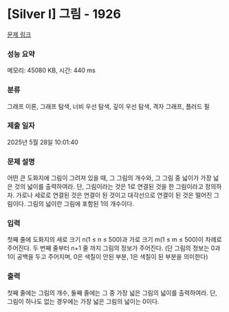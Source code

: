 # [Silver I] 그림 - 1926 

[문제 링크](https://www.acmicpc.net/problem/1926) 

### 성능 요약

메모리: 45080 KB, 시간: 440 ms

### 분류

그래프 이론, 그래프 탐색, 너비 우선 탐색, 깊이 우선 탐색, 격자 그래프, 플러드 필

### 제출 일자

2025년 5월 28일 10:01:40

### 문제 설명

<p>어떤 큰 도화지에 그림이 그려져 있을 때, 그 그림의 개수와, 그 그림 중 넓이가 가장 넓은 것의 넓이를 출력하여라. 단, 그림이라는 것은 1로 연결된 것을 한 그림이라고 정의하자. 가로나 세로로 연결된 것은 연결이 된 것이고 대각선으로 연결이 된 것은 떨어진 그림이다. 그림의 넓이란 그림에 포함된 1의 개수이다.</p>

### 입력 

 <p>첫째 줄에 도화지의 세로 크기 n(1 ≤ n ≤ 500)과 가로 크기 m(1 ≤ m ≤ 500)이 차례로 주어진다. 두 번째 줄부터 n+1 줄 까지 그림의 정보가 주어진다. (단 그림의 정보는 0과 1이 공백을 두고 주어지며, 0은 색칠이 안된 부분, 1은 색칠이 된 부분을 의미한다)</p>

### 출력 

 <p>첫째 줄에는 그림의 개수, 둘째 줄에는 그 중 가장 넓은 그림의 넓이를 출력하여라. 단, 그림이 하나도 없는 경우에는 가장 넓은 그림의 넓이는 0이다.</p>

